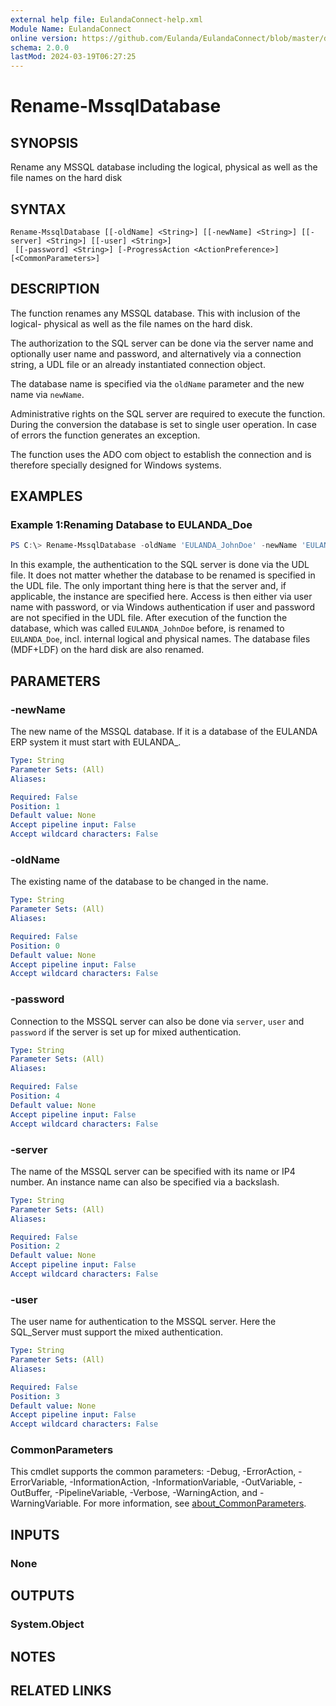 ```yaml
---
external help file: EulandaConnect-help.xml
Module Name: EulandaConnect
online version: https://github.com/Eulanda/EulandaConnect/blob/master/docs/Rename-MssqlDatabase.md
schema: 2.0.0
lastMod: 2024-03-19T06:27:25
---
```


# Rename-MssqlDatabase

## SYNOPSIS
Rename any MSSQL database including the logical, physical as well as the file names on the hard disk

## SYNTAX

```
Rename-MssqlDatabase [[-oldName] <String>] [[-newName] <String>] [[-server] <String>] [[-user] <String>]
 [[-password] <String>] [-ProgressAction <ActionPreference>] [<CommonParameters>]
```

## DESCRIPTION
The function renames any MSSQL database. This with inclusion of the logical- physical as well as the file names on the hard disk. 

The authorization to the SQL server can be done via the server name and optionally user name and password, and alternatively via a connection string, a UDL file or an already instantiated connection object.

The database name is specified via the `oldName` parameter and the new name via `newName`. 

Administrative rights on the SQL server are required to execute the function. During the conversion the database is set to single user operation. In case of errors the function generates an exception.

The function uses the ADO com object to establish the connection and is therefore specially designed for Windows systems.

## EXAMPLES

### Example 1:Renaming Database to EULANDA_Doe
```powershell
PS C:\> Rename-MssqlDatabase -oldName 'EULANDA_JohnDoe' -newName 'EULANDA_Doe' -udl "C:\temp\Eulanda_1 JohnDoe.udl"
```

In this example, the authentication to the SQL server is done via the UDL file. It does not matter whether the database to be renamed is specified in the UDL file. The only important thing here is that the server and, if applicable, the instance are specified here. Access is then either via user name with password, or via Windows authentication if user and password are not specified in the UDL file.
After execution of the function the database, which was called `EULANDA_JohnDoe` before, is renamed to `EULANDA_Doe`, incl. internal logical and physical names. The database files (MDF+LDF) on the hard disk are also renamed.

## PARAMETERS

### -newName
The new name of the MSSQL database. If it is a database of the EULANDA ERP system it must start with EULANDA_.

```yaml
Type: String
Parameter Sets: (All)
Aliases:

Required: False
Position: 1
Default value: None
Accept pipeline input: False
Accept wildcard characters: False
```

### -oldName
The existing name of the database to be changed in the name.

```yaml
Type: String
Parameter Sets: (All)
Aliases:

Required: False
Position: 0
Default value: None
Accept pipeline input: False
Accept wildcard characters: False
```

### -password
Connection to the MSSQL server can also be done via `server`, `user` and `password` if the server is set up for mixed authentication.

```yaml
Type: String
Parameter Sets: (All)
Aliases:

Required: False
Position: 4
Default value: None
Accept pipeline input: False
Accept wildcard characters: False
```

### -server
The name of the MSSQL server can be specified with its name or IP4 number. An instance name can also be specified via a backslash.

```yaml
Type: String
Parameter Sets: (All)
Aliases:

Required: False
Position: 2
Default value: None
Accept pipeline input: False
Accept wildcard characters: False
```

### -user
The user name for authentication to the MSSQL server. Here the SQL_Server must support the mixed authentication.

```yaml
Type: String
Parameter Sets: (All)
Aliases:

Required: False
Position: 3
Default value: None
Accept pipeline input: False
Accept wildcard characters: False
```


### CommonParameters
This cmdlet supports the common parameters: -Debug, -ErrorAction, -ErrorVariable, -InformationAction, -InformationVariable, -OutVariable, -OutBuffer, -PipelineVariable, -Verbose, -WarningAction, and -WarningVariable. For more information, see [about_CommonParameters](http://go.microsoft.com/fwlink/?LinkID=113216).

## INPUTS

### None

## OUTPUTS

### System.Object
## NOTES

## RELATED LINKS


